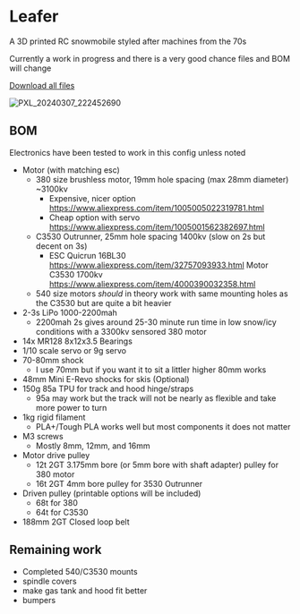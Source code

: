 # Leafer

 A 3D printed RC snowmobile styled after machines from the 70s

Currently a work in progress and there is a very good chance files and BOM will change

[Download all files](https://github.com/KieranL/leafer/archive/refs/heads/main.zip)

![PXL_20240307_222452690](https://github.com/KieranL/leafer/assets/9357961/21b50797-f427-4741-aa0c-8ddf2b3675ce)

## BOM 

Electronics have been tested to work in this config unless noted

- Motor (with matching esc)
  - 380 size brushless motor, 19mm hole spacing (max 28mm diameter) ~3100kv
    - Expensive, nicer option https://www.aliexpress.com/item/1005005022319781.html
    - Cheap option with servo https://www.aliexpress.com/item/1005001562382697.html
  - C3530 Outrunner, 25mm hole spacing 1400kv (slow on 2s but decent on 3s)
    - ESC Quicrun 16BL30 https://www.aliexpress.com/item/32757093933.html Motor C3530 1700kv https://www.aliexpress.com/item/4000390032358.html
  - 540 size motors _should_ in theory work with same mounting holes as the C3530 but are quite a bit heavier
- 2-3s LiPo 1000-2200mah
  - 2200mah 2s gives around 25-30 minute run time in low snow/icy conditions with a 3300kv sensored 380 motor 
- 14x MR128 8x12x3.5 Bearings
- 1/10 scale servo or 9g servo
- 70-80mm shock
  - I use 70mm but if you want it to sit a littler higher 80mm works
- 48mm Mini E-Revo shocks for skis (Optional)
- 150g 85a TPU for track and hood hinge/straps
  - 95a may work but the track will not be nearly as flexible and take more power to turn
- 1kg rigid filament
  - PLA+/Tough PLA works well but most components it does not matter
- M3 screws
  - Mostly 8mm, 12mm, and 16mm
- Motor drive pulley
  - 12t 2GT 3.175mm bore (or 5mm bore with shaft adapter) pulley for 380 motor
  - 16t 2GT 4mm bore pulley for 3530 Outrunner
- Driven pulley (printable options will be included)
  - 68t for 380
  - 64t for C3530
- 188mm 2GT Closed loop belt

## Remaining work

- Completed 540/C3530 mounts
- spindle covers
- make gas tank and hood fit better
- bumpers

